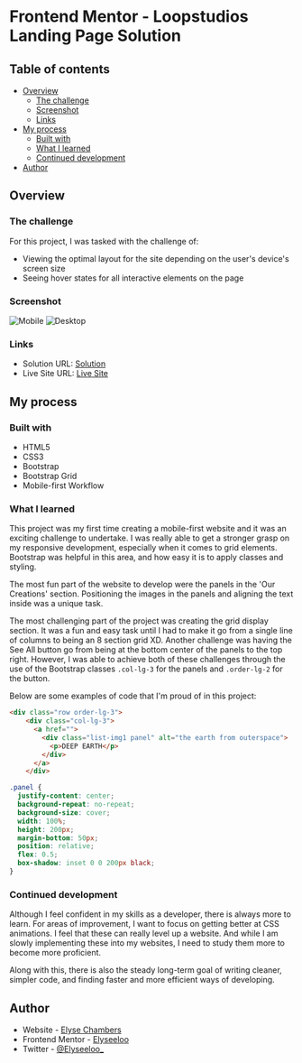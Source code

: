 # Frontend Mentor - Loopstudios Landing Page Solution

## Table of contents

- [Overview](#overview)
  - [The challenge](#the-challenge)
  - [Screenshot](#screenshot)
  - [Links](#links)
- [My process](#my-process)
  - [Built with](#built-with)
  - [What I learned](#what-i-learned)
  - [Continued development](#continued-development)
- [Author](#author)


## Overview

### The challenge

For this project, I was tasked with the challenge of:

- Viewing the optimal layout for the site depending on the user's device's screen size
- Seeing hover states for all interactive elements on the page

### Screenshot

![Mobile](./screenshot-mobile.jpg)
![Desktop](./screenshot-desktop.jpg)

### Links

- Solution URL: [Solution](https://your-solution-url.com)
- Live Site URL: [Live Site](https://your-live-site-url.com)

## My process

### Built with

- HTML5
- CSS3
- Bootstrap
- Bootstrap Grid
- Mobile-first Workflow

### What I learned

This project was my first time creating a mobile-first website and it was an exciting challenge to undertake. I was really able to get a stronger grasp on my responsive development, especially when it comes to grid elements. Bootstrap was helpful in this area, and how easy it is to apply classes and styling.

The most fun part of the website to develop were the panels in the 'Our Creations' section. Positioning the images in the panels and aligning the text inside was a unique task.

The most challenging part of the project was creating the grid display section. It was a fun and easy task until I had to make it go from a single line of columns to being an 8 section grid XD. Another challenge was having the See All button go from being at the bottom center of the panels to the top right. However, I was able to achieve both of these challenges through the use of the Bootstrap classes ```.col-lg-3``` for the panels and ```.order-lg-2``` for the button.

Below are some examples of code that I'm proud of in this project:

```html
<div class="row order-lg-3">
    <div class="col-lg-3">
      <a href="">
        <div class="list-img1 panel" alt="the earth from outerspace">
          <p>DEEP EARTH</p>
        </div>
      </a>
    </div>
```
```css
.panel {
  justify-content: center;
  background-repeat: no-repeat;
  background-size: cover;
  width: 100%;
  height: 200px;
  margin-bottom: 50px;
  position: relative;
  flex: 0.5;
  box-shadow: inset 0 0 200px black;
}
```

### Continued development

Although I feel confident in my skills as a developer, there is always more to learn. For areas of improvement, I want to focus on getting better at CSS animations. I feel that these can really level up a website. And while I am slowly implementing these into my websites, I need to study them more to become more proficient.

Along with this, there is also the steady long-term goal of writing cleaner, simpler code, and finding faster and more efficient ways of developing.

## Author

- Website - [Elyse Chambers](https:/diaryofelyse.com)
- Frontend Mentor - [Elyseeloo](https://www.frontendmentor.io/profile/Elyseeloo)
- Twitter - [@Elyseeloo_](https://www.twitter.com/elyseeloo_)
